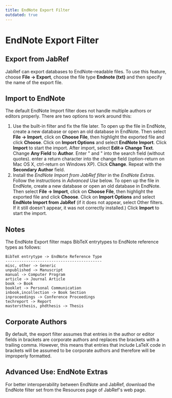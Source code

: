 ```yaml
---
title: EndNote Export Filter
outdated: true
---
```


# EndNote Export Filter

## Export from JabRef

JabRef can export databases to EndNote-readable files. To use this feature, choose **File -&gt; Export**, choose the file type **Endnote (txt)** and then specify the name of the export file.

## Import to EndNote

The default EndNote Import filter does not handle multiple authors or editors properly. There are two options to work around this:

1.  Use the built-in filter and fix the file later. To open up the file in EndNote, create a new database or open an old database in EndNote. Then select **File -&gt; Import**, click on **Choose File**, then highlight the exported file and click **Choose**. Click on **Import Options** and select **EndNote Import**. Click **Import** to start the import. After import, select **Edit-&gt; Change Text**. Change **Any Field** to **Author**. Enter " and " into the search field (without quotes). enter a return character into the change field (option-return on Mac OS X, ctrl-return on Windows XP). Click **Change**. Repeat with the **Secondary Author** field.
2.  Install the *EndNote Import from JabRef filter* in the *EndNote Extras*. Follow the instructions in *Advanced Use* below. To open up the file in EndNote, create a new database or open an old database in EndNote. Then select **File -&gt; Import**, click on **Choose File**, then highlight the exported file and click **Choose**. Click on **Import Options** and select **EndNote Import from JabRef** (if it does not appear, select Other filters. If it still doesn't appear, it was not correctly installed.) Click **Import** to start the import.

## Notes

The EndNote Export filter maps BibTeX entrytypes to EndNote reference types as follows:

    BibTeX entrytype -> EndNote Reference Type
    ------------------------------------------
    misc, other -> Generic
    unpublished -> Manuscript
    manual -> Computer Program
    article -> Journal Article
    book -> Book
    booklet -> Personal Communication
    inbook,incollection -> Book Section
    inproceedings -> Conference Proceedings
    techreport -> Report
    mastersthesis, phdthesis -> Thesis

## Corporate Authors

By default, the export filter assumes that entries in the author or editor fields in brackets are corporate authors and replaces the brackets with a trailing comma. However, this means that entries that include LaTeX code in brackets will be assumed to be corporate authors and therefore will be improperly formatted.

## Advanced Use: EndNote Extras

For better interoperability between EndNote and JabRef, download the EndNote filter set from the Resources page of JabRef's web page.

